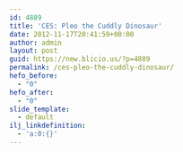 ```yaml
---
id: 4889
title: 'CES: Pleo the Cuddly Dinosaur'
date: 2012-11-17T20:41:59+00:00
author: admin
layout: post
guid: https://new.blicio.us/?p=4889
permalink: /ces-pleo-the-cuddly-dinosaur/
hefo_before:
  - "0"
hefo_after:
  - "0"
slide_template:
  - default
ilj_linkdefinition:
  - 'a:0:{}'
---
```

